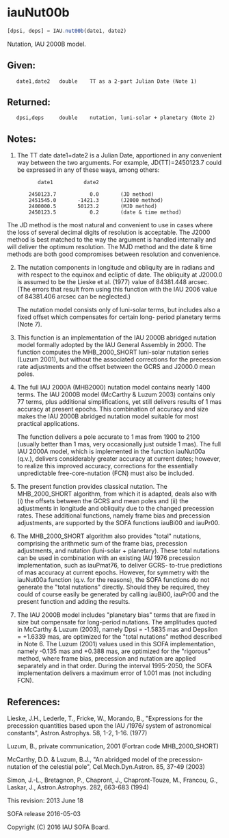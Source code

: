 # iauNut00b

```js
[dpsi, deps] = IAU.nut00b(date1, date2)
```

Nutation, IAU 2000B model.

## Given:
```
   date1,date2   double    TT as a 2-part Julian Date (Note 1)
```

## Returned:
```
   dpsi,deps     double    nutation, luni-solar + planetary (Note 2)
```

## Notes:

1) The TT date date1+date2 is a Julian Date, apportioned in any
   convenient way between the two arguments.  For example,
   JD(TT)=2450123.7 could be expressed in any of these ways,
   among others:

```
          date1          date2

       2450123.7           0.0       (JD method)
       2451545.0       -1421.3       (J2000 method)
       2400000.5       50123.2       (MJD method)
       2450123.5           0.2       (date & time method)
```

   The JD method is the most natural and convenient to use in
   cases where the loss of several decimal digits of resolution
   is acceptable.  The J2000 method is best matched to the way
   the argument is handled internally and will deliver the
   optimum resolution.  The MJD method and the date & time methods
   are both good compromises between resolution and convenience.

2) The nutation components in longitude and obliquity are in radians
   and with respect to the equinox and ecliptic of date.  The
   obliquity at J2000.0 is assumed to be the Lieske et al. (1977)
   value of 84381.448 arcsec.  (The errors that result from using
   this function with the IAU 2006 value of 84381.406 arcsec can be
   neglected.)

   The nutation model consists only of luni-solar terms, but
   includes also a fixed offset which compensates for certain long-
   period planetary terms (Note 7).

3) This function is an implementation of the IAU 2000B abridged
   nutation model formally adopted by the IAU General Assembly in
   2000.  The function computes the MHB_2000_SHORT luni-solar
   nutation series (Luzum 2001), but without the associated
   corrections for the precession rate adjustments and the offset
   between the GCRS and J2000.0 mean poles.

4) The full IAU 2000A (MHB2000) nutation model contains nearly 1400
   terms.  The IAU 2000B model (McCarthy & Luzum 2003) contains only
   77 terms, plus additional simplifications, yet still delivers
   results of 1 mas accuracy at present epochs.  This combination of
   accuracy and size makes the IAU 2000B abridged nutation model
   suitable for most practical applications.

   The function delivers a pole accurate to 1 mas from 1900 to 2100
   (usually better than 1 mas, very occasionally just outside
   1 mas).  The full IAU 2000A model, which is implemented in the
   function iauNut00a (q.v.), delivers considerably greater accuracy
   at current dates;  however, to realize this improved accuracy,
   corrections for the essentially unpredictable free-core-nutation
   (FCN) must also be included.

5) The present function provides classical nutation.  The
   MHB_2000_SHORT algorithm, from which it is adapted, deals also
   with (i) the offsets between the GCRS and mean poles and (ii) the
   adjustments in longitude and obliquity due to the changed
   precession rates.  These additional functions, namely frame bias
   and precession adjustments, are supported by the SOFA functions
   iauBi00  and iauPr00.

6) The MHB_2000_SHORT algorithm also provides "total" nutations,
   comprising the arithmetic sum of the frame bias, precession
   adjustments, and nutation (luni-solar + planetary).  These total
   nutations can be used in combination with an existing IAU 1976
   precession implementation, such as iauPmat76,  to deliver GCRS-
   to-true predictions of mas accuracy at current epochs.  However,
   for symmetry with the iauNut00a  function (q.v. for the reasons),
   the SOFA functions do not generate the "total nutations"
   directly.  Should they be required, they could of course easily
   be generated by calling iauBi00, iauPr00 and the present function
   and adding the results.

7) The IAU 2000B model includes "planetary bias" terms that are
   fixed in size but compensate for long-period nutations.  The
   amplitudes quoted in McCarthy & Luzum (2003), namely
   Dpsi = -1.5835 mas and Depsilon = +1.6339 mas, are optimized for
   the "total nutations" method described in Note 6.  The Luzum
   (2001) values used in this SOFA implementation, namely -0.135 mas
   and +0.388 mas, are optimized for the "rigorous" method, where
   frame bias, precession and nutation are applied separately and in
   that order.  During the interval 1995-2050, the SOFA
   implementation delivers a maximum error of 1.001 mas (not
   including FCN).

## References:

   Lieske, J.H., Lederle, T., Fricke, W., Morando, B., "Expressions
   for the precession quantities based upon the IAU /1976/ system of
   astronomical constants", Astron.Astrophys. 58, 1-2, 1-16. (1977)

   Luzum, B., private communication, 2001 (Fortran code
   MHB_2000_SHORT)

   McCarthy, D.D. & Luzum, B.J., "An abridged model of the
   precession-nutation of the celestial pole", Cel.Mech.Dyn.Astron.
   85, 37-49 (2003)

   Simon, J.-L., Bretagnon, P., Chapront, J., Chapront-Touze, M.,
   Francou, G., Laskar, J., Astron.Astrophys. 282, 663-683 (1994)

This revision:  2013 June 18

SOFA release 2016-05-03

Copyright (C) 2016 IAU SOFA Board.